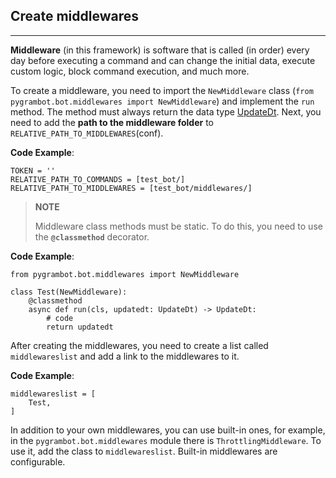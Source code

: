 ## Create middlewares

---

**Middleware** (in this framework) is software that is called (in order) every day before executing a command and can change the initial data, execute custom logic, block command execution, and much more.

To create a middleware, you need to import the ```NewMiddleware``` class (```from pygrambot.bot.middlewares import NewMiddleware```) and implement the ```run``` method. The method must always return the data type [UpdateDt](https://github.com/uwine4850/pygrambot/blob/master/docs/data_objects.md). 
Next, you need to add the **path to the middleware folder** to ```RELATIVE_PATH_TO_MIDDLEWARES```(conf).

**Code Example**:

```
TOKEN = ''
RELATIVE_PATH_TO_COMMANDS = [test_bot/]
RELATIVE_PATH_TO_MIDDLEWARES = [test_bot/middlewares/]
```

> **NOTE**
> 
> Middleware class methods must be static. To do this, you need to use the **```@classmethod```** decorator.

**Code Example**:

```
from pygrambot.bot.middlewares import NewMiddleware

class Test(NewMiddleware):
    @classmethod
    async def run(cls, updatedt: UpdateDt) -> UpdateDt:
        # code
        return updatedt
```

After creating the middlewares, you need to create a list called ```middlewareslist``` and add a link to the middlewares to it.

**Code Example**:

```
middlewareslist = [
    Test,
]
```

In addition to your own middlewares, you can use built-in ones, for example, in the ```pygrambot.bot.middlewares``` module there is ```ThrottlingMiddleware```. To use it, add the class to ```middlewareslist```. Built-in middlewares are configurable.